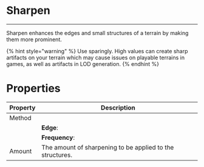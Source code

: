 # Sharpen


---

Sharpen enhances the edges and small structures of a terrain by making them more prominent.

{% hint style="warning" %}
Use sparingly. High values can create sharp artifacts on your terrain which may cause issues on playable terrains in games, as well as artifacts in LOD generation.
{% endhint %}




# Properties


| Property | Description| 
| -------- | -----------|
| Method |  |
| | **Edge**: <desc> |
| | **Frequency**: <desc> |
| Amount | The amount of sharpening to be applied to the structures. |





